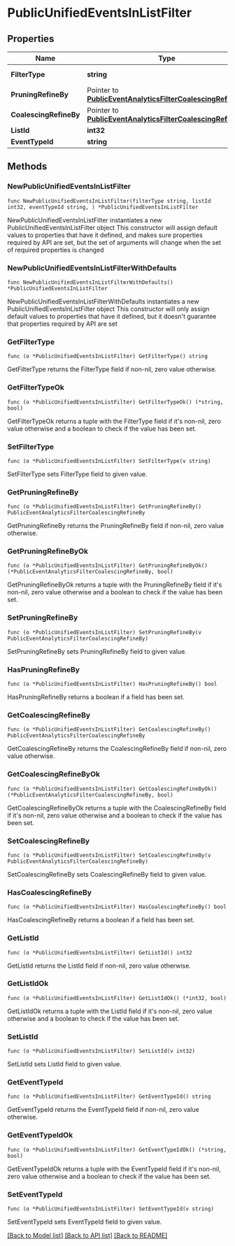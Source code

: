 # PublicUnifiedEventsInListFilter

## Properties

Name | Type | Description | Notes
------------ | ------------- | ------------- | -------------
**FilterType** | **string** |  | [default to "UNIFIED_EVENTS_IN_LIST"]
**PruningRefineBy** | Pointer to [**PublicEventAnalyticsFilterCoalescingRefineBy**](PublicEventAnalyticsFilterCoalescingRefineBy.md) |  | [optional] 
**CoalescingRefineBy** | Pointer to [**PublicEventAnalyticsFilterCoalescingRefineBy**](PublicEventAnalyticsFilterCoalescingRefineBy.md) |  | [optional] 
**ListId** | **int32** |  | 
**EventTypeId** | **string** |  | 

## Methods

### NewPublicUnifiedEventsInListFilter

`func NewPublicUnifiedEventsInListFilter(filterType string, listId int32, eventTypeId string, ) *PublicUnifiedEventsInListFilter`

NewPublicUnifiedEventsInListFilter instantiates a new PublicUnifiedEventsInListFilter object
This constructor will assign default values to properties that have it defined,
and makes sure properties required by API are set, but the set of arguments
will change when the set of required properties is changed

### NewPublicUnifiedEventsInListFilterWithDefaults

`func NewPublicUnifiedEventsInListFilterWithDefaults() *PublicUnifiedEventsInListFilter`

NewPublicUnifiedEventsInListFilterWithDefaults instantiates a new PublicUnifiedEventsInListFilter object
This constructor will only assign default values to properties that have it defined,
but it doesn't guarantee that properties required by API are set

### GetFilterType

`func (o *PublicUnifiedEventsInListFilter) GetFilterType() string`

GetFilterType returns the FilterType field if non-nil, zero value otherwise.

### GetFilterTypeOk

`func (o *PublicUnifiedEventsInListFilter) GetFilterTypeOk() (*string, bool)`

GetFilterTypeOk returns a tuple with the FilterType field if it's non-nil, zero value otherwise
and a boolean to check if the value has been set.

### SetFilterType

`func (o *PublicUnifiedEventsInListFilter) SetFilterType(v string)`

SetFilterType sets FilterType field to given value.


### GetPruningRefineBy

`func (o *PublicUnifiedEventsInListFilter) GetPruningRefineBy() PublicEventAnalyticsFilterCoalescingRefineBy`

GetPruningRefineBy returns the PruningRefineBy field if non-nil, zero value otherwise.

### GetPruningRefineByOk

`func (o *PublicUnifiedEventsInListFilter) GetPruningRefineByOk() (*PublicEventAnalyticsFilterCoalescingRefineBy, bool)`

GetPruningRefineByOk returns a tuple with the PruningRefineBy field if it's non-nil, zero value otherwise
and a boolean to check if the value has been set.

### SetPruningRefineBy

`func (o *PublicUnifiedEventsInListFilter) SetPruningRefineBy(v PublicEventAnalyticsFilterCoalescingRefineBy)`

SetPruningRefineBy sets PruningRefineBy field to given value.

### HasPruningRefineBy

`func (o *PublicUnifiedEventsInListFilter) HasPruningRefineBy() bool`

HasPruningRefineBy returns a boolean if a field has been set.

### GetCoalescingRefineBy

`func (o *PublicUnifiedEventsInListFilter) GetCoalescingRefineBy() PublicEventAnalyticsFilterCoalescingRefineBy`

GetCoalescingRefineBy returns the CoalescingRefineBy field if non-nil, zero value otherwise.

### GetCoalescingRefineByOk

`func (o *PublicUnifiedEventsInListFilter) GetCoalescingRefineByOk() (*PublicEventAnalyticsFilterCoalescingRefineBy, bool)`

GetCoalescingRefineByOk returns a tuple with the CoalescingRefineBy field if it's non-nil, zero value otherwise
and a boolean to check if the value has been set.

### SetCoalescingRefineBy

`func (o *PublicUnifiedEventsInListFilter) SetCoalescingRefineBy(v PublicEventAnalyticsFilterCoalescingRefineBy)`

SetCoalescingRefineBy sets CoalescingRefineBy field to given value.

### HasCoalescingRefineBy

`func (o *PublicUnifiedEventsInListFilter) HasCoalescingRefineBy() bool`

HasCoalescingRefineBy returns a boolean if a field has been set.

### GetListId

`func (o *PublicUnifiedEventsInListFilter) GetListId() int32`

GetListId returns the ListId field if non-nil, zero value otherwise.

### GetListIdOk

`func (o *PublicUnifiedEventsInListFilter) GetListIdOk() (*int32, bool)`

GetListIdOk returns a tuple with the ListId field if it's non-nil, zero value otherwise
and a boolean to check if the value has been set.

### SetListId

`func (o *PublicUnifiedEventsInListFilter) SetListId(v int32)`

SetListId sets ListId field to given value.


### GetEventTypeId

`func (o *PublicUnifiedEventsInListFilter) GetEventTypeId() string`

GetEventTypeId returns the EventTypeId field if non-nil, zero value otherwise.

### GetEventTypeIdOk

`func (o *PublicUnifiedEventsInListFilter) GetEventTypeIdOk() (*string, bool)`

GetEventTypeIdOk returns a tuple with the EventTypeId field if it's non-nil, zero value otherwise
and a boolean to check if the value has been set.

### SetEventTypeId

`func (o *PublicUnifiedEventsInListFilter) SetEventTypeId(v string)`

SetEventTypeId sets EventTypeId field to given value.



[[Back to Model list]](../README.md#documentation-for-models) [[Back to API list]](../README.md#documentation-for-api-endpoints) [[Back to README]](../README.md)


